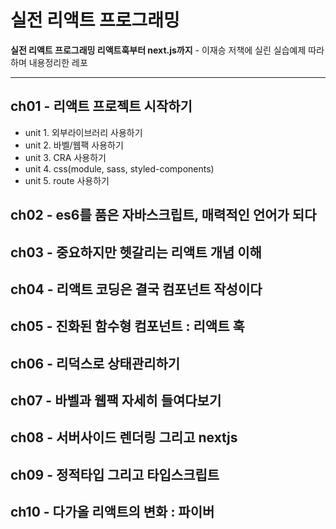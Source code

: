 # 실전 리액트 프로그래밍 
**실전 리액트 프로그래밍 리액트훅부터 next.js까지** - 이재승 저책에 실린 실습예제 따라하며 내용정리한 레포

---

## ch01 - 리액트 프로젝트 시작하기
- unit 1. 외부라이브러리 사용하기
- unit 2. 바벨/웹팩 사용하기
- unit 3. CRA 사용하기
- unit 4. css(module, sass, styled-components)
- unit 5. route 사용하기

## ch02 - es6를 품은 자바스크립트, 매력적인 언어가 되다
## ch03 - 중요하지만 헷갈리는 리액트 개념 이해
## ch04 - 리액트 코딩은 결국 컴포넌트 작성이다
## ch05 - 진화된 함수형 컴포넌트 : 리액트 훅
## ch06 - 리덕스로 상태관리하기
## ch07 - 바벨과 웹팩 자세히 들여다보기
## ch08 - 서버사이드 렌더링 그리고 nextjs
## ch09 - 정적타입 그리고 타입스크립트
## ch10 - 다가올 리액트의 변화 : 파이버


